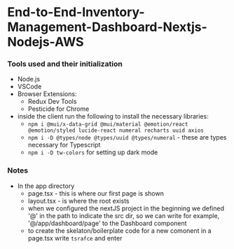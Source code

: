 # End-to-End-Inventory-Management-Dashboard-Nextjs-Nodejs-AWS

### Tools used and their initialization

- Node.js
- VSCode
- Browser Extensions:
    - Redux Dev Tools
    - Pesticide for Chrome
- inside the client run the following to install the necessary libraries:
    - `npm i @mui/x-data-grid @mui/material @emotion/react @emotion/styled lucide-react numeral recharts uuid axios`
    - `npm i -D @types/node @types/uuid @types/numeral` - these are types necessary for Typescript
    - `npm i -D tw-colors` for setting up dark mode

### Notes
- In the app directory
    - page.tsx - this is where our first page is shown
    - layout.tsx - is where the root exists
    - when we configured the nextJS project in the beginning we defined '@' in the path to indicate the src dir, so we can write for example, '@/app/dashboard/page' to the Dashboard component
    - to create the skelaton/boilerplate code for a new comonent in a page.tsx write `tsrafce` and enter